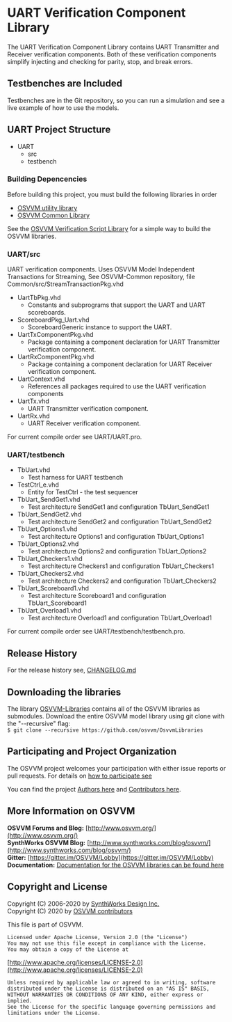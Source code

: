 # UART Verification Component Library 
The UART Verification Component Library 
contains UART Transmitter and Receiver 
verification components. 
Both of these verification components simplify 
injecting and checking for
parity, stop, and break errors.  

## Testbenches are Included 

Testbenches are in the Git repository, so you can 
run a simulation and see a live example 
of how to use the models.

## UART Project Structure
   * UART
      * src
      * testbench
         
### Building Depencencies
Before building this project, you must build the following libraries in order
   * [OSVVM utility library](https://github.com/osvvm/osvvm) 
   * [OSVVM Common Library](https://github.com/osvvm/OSVVM-Common)   

See the [OSVVM Verification Script Library](https://github.com/osvvm/OSVVM-Scripts) 
for a simple way to build the OSVVM libraries.

### UART/src
UART verification components.
Uses OSVVM Model Independent Transactions for Streaming,
See OSVVM-Common repository, file Common/src/StreamTransactionPkg.vhd

   * UartTbPkg.vhd
      * Constants and subprograms that support the UART and UART scoreboards.
   * ScoreboardPkg_Uart.vhd
      * ScoreboardGeneric instance to support the UART.
   * UartTxComponentPkg.vhd
      * Package containing a component declaration for UART Transmitter verification component. 
   * UartRxComponentPkg.vhd
      * Package containing a component declaration for UART Receiver verification component. 
   * UartContext.vhd
      * References all packages required to use the UART verification components
   * UartTx.vhd
      * UART Transmitter verification component. 
   * UartRx.vhd
      * UART Receiver verification component. 

For current compile order see UART/UART.pro.

### UART/testbench
   * TbUart.vhd
      * Test harness for UART testbench
   * TestCtrl_e.vhd
      * Entity for TestCtrl - the test sequencer
   * TbUart_SendGet1.vhd
      * Test architecture SendGet1 and configuration TbUart_SendGet1
   * TbUart_SendGet2.vhd
      * Test architecture SendGet2 and configuration TbUart_SendGet2
   * TbUart_Options1.vhd
      * Test architecture Options1 and configuration TbUart_Options1
   * TbUart_Options2.vhd
      * Test architecture Options2 and configuration TbUart_Options2
   * TbUart_Checkers1.vhd
      * Test architecture Checkers1 and configuration TbUart_Checkers1
   * TbUart_Checkers2.vhd
      * Test architecture Checkers2 and configuration TbUart_Checkers2
   * TbUart_Scoreboard1.vhd
      * Test architecture Scoreboard1 and configuration TbUart_Scoreboard1
   * TbUart_Overload1.vhd
      * Test architecture Overload1 and configuration TbUart_Overload1

For current compile order see UART/testbench/testbench.pro.


## Release History
For the release history see, [CHANGELOG.md](CHANGELOG.md)

## Downloading the libraries

The library [OSVVM-Libraries](https://github.com/osvvm/OsvvmLibraries) 
contains all of the OSVVM libraries as submodules.
Download the entire OSVVM model library using git clone with the "--recursive" flag:  
        `$ git clone --recursive https://github.com/osvvm/OsvvmLibraries`

## Participating and Project Organization 

The OSVVM project welcomes your participation with either 
issue reports or pull requests.
For details on [how to participate see](https://opensource.ieee.org/osvvm/OsvvmLibraries/-/blob/master/CONTRIBUTING.md)

You can find the project [Authors here](AUTHORS.md) and
[Contributors here](CONTRIBUTORS.md).

## More Information on OSVVM

**OSVVM Forums and Blog:**     [http://www.osvvm.org/](http://www.osvvm.org/)   
**SynthWorks OSVVM Blog:** [http://www.synthworks.com/blog/osvvm/](http://www.synthworks.com/blog/osvvm/)    
**Gitter:** [https://gitter.im/OSVVM/Lobby](https://gitter.im/OSVVM/Lobby)  
**Documentation:** [Documentation for the OSVVM libraries can be found here](https://github.com/OSVVM/Documentation)

## Copyright and License
Copyright (C) 2006-2020 by [SynthWorks Design Inc.](http://www.synthworks.com/)   
Copyright (C) 2020 by [OSVVM contributors](CONTRIBUTOR.md)   

This file is part of OSVVM.

    Licensed under Apache License, Version 2.0 (the "License")
    You may not use this file except in compliance with the License.
    You may obtain a copy of the License at

  [http://www.apache.org/licenses/LICENSE-2.0](http://www.apache.org/licenses/LICENSE-2.0)

    Unless required by applicable law or agreed to in writing, software
    distributed under the License is distributed on an "AS IS" BASIS,
    WITHOUT WARRANTIES OR CONDITIONS OF ANY KIND, either express or implied.
    See the License for the specific language governing permissions and
    limitations under the License.
